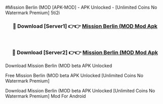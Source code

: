 #Mission Berlin (MOD [APK-MOD] - APK Unlocked - [Unlimited Coins No Watermark Premium] 5ti2i



<div align="center">

<h3>🔴 Download [Server1] 👉👉 <a href="https://momento.my/?title=Mission_Berlin_(MOD">Mission Berlin (MOD Mod Apk</a></h3><br>

<h3>🔴 Download [Server2] 👉👉 <a href="https://momento.my/?title=Mission_Berlin_(MOD">Mission Berlin (MOD Mod Apk</a></h3>
</div>



Download Mission Berlin (MOD beta APK Unlocked

Free Mission Berlin (MOD beta APK Unlocked [Unlimited Coins No Watermark Premium]

Download Mission Berlin (MOD beta APK Unlocked [Unlimited Coins No Watermark Premium] Mod For Android
